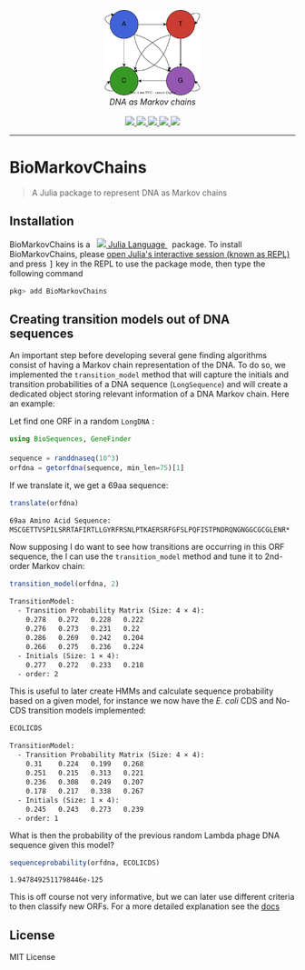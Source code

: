 <p align="center">
  <img src="docs/src/assets/logo.svg" height="150"><br/>
  <i>DNA as Markov chains</i><br/><br/>
  <a href="https://camilogarciabotero.github.io/BioMarkovChains.jl/dev/">
    <img src="https://img.shields.io/badge/documentation-online-blue.svg?logo=Julia&logoColor=white">
  </a>
  <a href="https://github.com/camilogarciabotero/BioMarkovChains.jl/releases/latest"> 
  <img src="https://img.shields.io/github/release/camilogarciabotero/BioMarkovChains.jl.svg">
    <!-- <a href="https://doi.org/10.5281/zenodo.7519184"><img src="https://zenodo.org/badge/DOI/10.5281/zenodo.7519184.svg" alt="DOI"></a>
  </a> -->
   <a href="https://github.com/camilogarciabotero/BioMarkovChains.jl/actions/workflows/CI.yml">
    <img src="https://github.com/camilogarciabotero/BioMarkovChains.jl/actions/workflows/CI.yml/badge.svg">
  <a href="https://github.com/camilogarciabotero/BioMarkovChains.jl/blob/main/LICENSE">
    <img src="https://img.shields.io/badge/license-MIT-green.svg">
  </a>
  <a href="https://www.repostatus.org/#wip">
    <img src="https://www.repostatus.org/badges/latest/wip.svg">
  </a>
</p>

***

# BioMarkovChains

> A Julia package to represent DNA as Markov chains

## Installation

<p>
BioMarkovChains is a &nbsp;
    <a href="https://julialang.org">
        <img src="https://raw.githubusercontent.com/JuliaLang/julia-logo-graphics/master/images/julia.ico" width="16em">
        Julia Language
    </a>
    &nbsp; package. To install BioMarkovChains,
    please <a href="https://docs.julialang.org/en/v1/manual/getting-started/">open
    Julia's interactive session (known as REPL)</a> and press <kbd>]</kbd>
    key in the REPL to use the package mode, then type the following command
</p>

```julia
pkg> add BioMarkovChains
```

## Creating transition models out of DNA sequences

An important step before developing several gene finding algorithms consist of having a Markov chain representation of the DNA. To do so, we implemented the `transition_model` method that will capture the initials and transition probabilities of a DNA sequence (`LongSequence`) and will create a dedicated object storing relevant information of a DNA Markov chain. Here an example:

Let find one ORF in a random `LongDNA` :

```julia
using BioSequences, GeneFinder

sequence = randdnaseq(10^3)
orfdna = getorfdna(sequence, min_len=75)[1]
```

If we translate it, we get a 69aa sequence:

```julia
translate(orfdna)
```

```
69aa Amino Acid Sequence:
MSCGETTVSPILSRRTAFIRTLLGYRFRSNLPTKAERSRFGFSLPQFISTPNDRQNGNGGCGCGLENR*
```

Now supposing I do want to see how transitions are occurring in this ORF sequence, the I can use the `transition_model` method and tune it to 2nd-order Markov chain:

```julia
transition_model(orfdna, 2)
```

```
TransitionModel:
  - Transition Probability Matrix (Size: 4 × 4):
    0.278	0.272	0.228	0.222
    0.276	0.273	0.231	0.22
    0.286	0.269	0.242	0.204
    0.266	0.275	0.236	0.224
  - Initials (Size: 1 × 4):
    0.277	0.272	0.233	0.218
  - order: 2
```

This is  useful to later create HMMs and calculate sequence probability based on a given model, for instance we now have the *E. coli* CDS and No-CDS transition models implemented:

```julia
ECOLICDS
```

```
TransitionModel:
  - Transition Probability Matrix (Size: 4 × 4):
    0.31	0.224	0.199	0.268
    0.251	0.215	0.313	0.221
    0.236	0.308	0.249	0.207
    0.178	0.217	0.338	0.267
  - Initials (Size: 1 × 4):
    0.245	0.243	0.273	0.239
  - order: 1
```

What is then the probability of the previous random Lambda phage DNA sequence given this model?

```julia
sequenceprobability(orfdna, ECOLICDS)
```

```
1.9478492511798446e-125
```

This is off course not very informative, but we can later use different criteria to then classify new ORFs. For a more detailed explanation see the [docs](https://camilogarciabotero.github.io/BioMarkovChains.jl/dev/biomarkovchains/)

## License

MIT License
